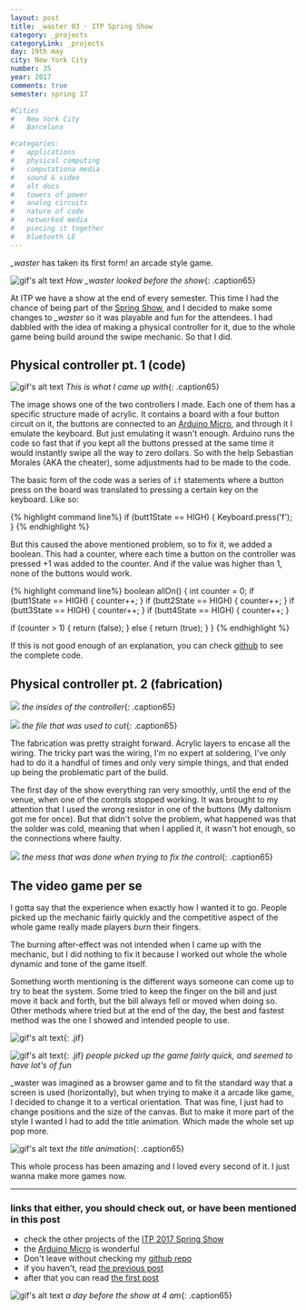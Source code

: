 ```yaml
---
layout: post
title: _waster 03 · ITP Spring Show
category: _projects
categoryLink: _projects
day: 19th may
city: New York City
number: 35
year: 2017
comments: true
semester: spring 17

#Cities
#	New York City
#	Barcelona

#categories:
#	applications
#	physical computing 
#	computationa media 
#	sound & video 
#	alt docs
#	towers of power 
#	analog circuits 
#	nature of code
#	networked media
#	piecing it together
#	bluetooth LE
---
```


*_waster* has taken its first form! an arcade style game.

![gif's alt text](/img/thumnailsBlog/35_9.png)
*How _waster looked before the show*{: .caption65}

At ITP we have a show at the end of every semester. This time I had the chance of being part of the [Spring Show][a1], and I decided to make some changes to *_waster* so it was playable and fun for the attendees. I had dabbled with the idea of making a physical controller for it, due to the whole game being build around the swipe mechanic. So that I did.

## Physical controller pt. 1 (code)

![gif's alt text](/img/thumnailsBlog/35_6.png)
*This is what I came up with*{: .caption65}

The image shows one of the two controllers I made. Each one of them has a specific structure made of acrylic. It contains a board with a four button circuit on it, the buttons are connected to an [Arduino Micro][a2], and through it I emulate the keyboard. But just emulating it wasn't enough. Arduino runs the code so fast that if you kept all the buttons pressed at the same time it would instantly swipe all the way to zero dollars. So with the help Sebastian Morales (AKA the cheater), some adjustments had to be made to the code.

The basic form of the code was a series of ```if``` statements where a button press on the board was translated to pressing a certain key on the keyboard. Like so:

{% highlight command line%}
if (butt1State == HIGH) {
	Keyboard.press('f');
	}
{% endhighlight %}

But this caused the above mentioned problem, so to fix it, we added a boolean. This had a counter, where each time a button on the controller was pressed +1 was added to the counter. And if the value was higher than 1, none of the buttons would work.

{% highlight command line%}
boolean allOn() {
  int counter = 0;
  if (butt1State == HIGH) {
    counter++;
  }
  if (butt2State == HIGH) {
    counter++;
  }
  if (butt3State == HIGH) {
    counter++;
  }
  if (butt4State == HIGH) {
    counter++;
  }
  
  if (counter > 1) {
    return (false);
  } else {
    return (true);
  }
}
{% endhighlight %} 

If this is not good enough of an explanation, you can check [github][a3] to see the complete code.

## Physical controller pt. 2 (fabrication)

![](/img/thumnailsBlog/35_7.png)
*the insides of the controller*{: .caption65}

![](/img/thumnailsBlog/35_3.png)
*the file that was used to cut*{: .caption65}

The fabrication was pretty straight forward. Acrylic layers to encase all the wiring. The tricky part was the wiring, I'm no expert at soldering, I've only had to do it a handful of times and only very simple things, and that ended up being the problematic part of the build.

The first day of the show everything ran very smoothly, until the end of the venue, when one of the controls stopped working. It was brought to my attention that I used the wrong resistor in one of the buttons (My daltonism got me for once). But that didn't solve the problem, what happened was that the solder was cold, meaning that when I applied it, it wasn't hot enough, so the connections where faulty.

![](/img/thumnailsBlog/35_10.png)
*the mess that was done when trying to fix the control*{: .caption65}

## The video game per se

I gotta say that the experience when exactly how I wanted it to go. People picked up the mechanic fairly quickly and the competitive aspect of the whole game really made players *burn* their fingers.

The burning after-effect was not intended when I came up with the mechanic, but I did nothing to fix it because I worked out whole the whole dynamic and tone of the game itself.

Something worth mentioning is the different ways someone can come up to try to beat the system. Some tried to keep the finger on the bill and just move it back and forth, but the bill always fell or moved when doing so. Other methods where tried but at the end of the day, the best and fastest method was the one I showed and intended people to use.

![gif's alt text](/img/thumnailsBlog/35_2.gif){: .jif}

![gif's alt text](/img/thumnailsBlog/35_4.gif){: .jif}
*people picked up the game fairly quick, and seemed to have lot's of fun*

_waster was imagined as a browser game and to fit the standard way that a screen is used (horizontally), but when trying to make it a arcade like game, I decided to change it to a vertical orientation. That was fine, I just had to change positions and the size of the canvas. But to make it more part of the style I wanted I had to add the title animation. Which made the whole set up pop more.   

![gif's alt text](/img/thumnailsBlog/35_5.gif)
*the title animation*{: .caption65}

This whole process has been amazing and I loved every second of it. I just wanna make more games now.

---

### links that either, you should check out, or have been mentioned in this post

* check the other projects of the [ITP 2017 Spring Show][a1]
* the [Arduino Micro][a2] is wonderful 
* Don't leave without checking my [github repo][a3]
* if you haven't, read [the previous post][a4]
* after that you can read [the first post][a5]

[a1]: https://itp.nyu.edu/shows/spring2017/category/projects/
[a2]: https://www.arduino.cc/en/Main/ArduinoBoardMicro
[a3]: https://github.com/grauPuche/_waster/tree/SS17
[a4]: http://blog.graupuche.info/networked%20media/2017/05/03/034.html
[a5]: http://blog.graupuche.info/networked%20media/2017/04/13/033.html

![gif's alt text](/img/thumnailsBlog/35_8.png)
*a day before the show at 4 am*{: .caption65}
